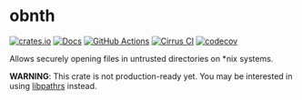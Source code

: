 # obnth

[![crates.io](https://img.shields.io/crates/v/obnth.svg)](https://crates.io/crates/obnth)
[![Docs](https://docs.rs/obnth/badge.svg)](https://docs.rs/obnth)
[![GitHub Actions](https://github.com/cptpcrd/obnth/workflows/CI/badge.svg?branch=master&event=push)](https://github.com/cptpcrd/obnth/actions?query=workflow%3ACI+branch%3Amaster+event%3Apush)
[![Cirrus CI](https://api.cirrus-ci.com/github/cptpcrd/obnth.svg?branch=master)](https://cirrus-ci.com/github/cptpcrd/obnth)
[![codecov](https://codecov.io/gh/cptpcrd/obnth/branch/master/graph/badge.svg)](https://codecov.io/gh/cptpcrd/obnth)

Allows securely opening files in untrusted directories on \*nix systems.

**WARNING**: This crate is not production-ready yet. You may be interested in using [libpathrs](https://github.com/openSUSE/libpathrs) instead.
